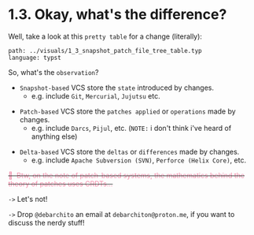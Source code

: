# 1.3. Okay, what's the difference?

<!-- new_line -->

Well, take a look at this `pretty table` for a change (literally):

<!-- new_line -->

```file +render
path: ../visuals/1_3_snapshot_patch_file_tree_table.typ
language: typst
```

<!-- new_line -->

So, what's the `observation`?

<!-- new_line -->

- `Snapshot-based` VCS store the `state` introduced by changes.
  - e.g. include `Git`, `Mercurial`, `Jujutsu` etc.

<!-- new_line -->

- `Patch-based` VCS store the `patches applied` or `operations` made by changes.
  - e.g. include `Darcs`, `Pijul`, etc. (`NOTE:` i don't think i've heard of
    anything else)

<!-- new_line -->

- `Delta-based` VCS store the `deltas` or `differences` made by changes.
  - e.g. include `Apache Subversion (SVN)`, `Perforce (Helix Core)`, etc.

<!-- new_line -->

~~<span style="color:#f38ba8;"> &nbsp;Btw, on the note of patch-based systems,
the mathematics behind the theory of patches uses CRDTs...</span>~~

`->` Let's not!

<!-- pause -->

`->` Drop `@debarchito` an email at `debarchiton@proton.me`, if you want to
discuss the nerdy stuff!
